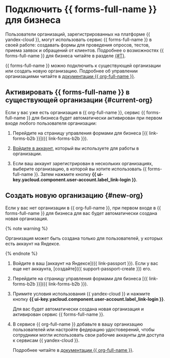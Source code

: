 # Подключить {{ forms-full-name }} для бизнеса

Пользователи организаций, зарегистрированных на платформе {{ yandex-cloud }}, могут использовать сервис {{ forms-full-name }} в своей работе: создавать формы для проведения опросов, тестов, приема заявок и обращений от клиентов. Подробнее о возможностях {{ forms-full-name }} для бизнеса читайте в разделе [{#T}](forms-for-org.md).

{{ forms-full-name }} можно подключить к существующей организации или создать новую организацию. Подробнее об управлении организациями читайте в [документации {{ org-full-name }}](../organization/).

## Активировать {{ forms-full-name }} в существующей организации {#current-org}

Если у вас уже есть организация в {{ org-full-name }}, сервис {{ forms-full-name }} для бизнеса будет автоматически активирован при первом входе любого пользователя организации:

1. Перейдите на страницу управления формами для бизнеса [{{ link-forms-b2b }}]({{ link-forms-b2b }}).

1. [Войдите в аккаунт](login.md), который вы используете для работы в организации.

1. Если ваш аккаунт зарегистрирован в нескольких организациях, выберите организацию, в которой вы хотите использовать {{ forms-full-name }}. Затем нажмите кнопку **{{ ui-key.yacloud.component.user-account.label_link-login }}**.

## Создать новую организацию {#new-org}

Если у вас нет организации в {{ org-full-name }}, при первом входе в {{ forms-full-name }} для бизнеса для вас будет автоматически создана новая организация.

{% note warning %}

Организация может быть создана только для пользователей, у которых есть аккаунт на Яндексе.

{% endnote %}

1. Войдите в ваш [аккаунт на Яндексе]({{ link-passport }}). Если у вас еще нет аккаунта, [создайте]({{ support-passport-create }}) его.

1. Перейдите на страницу управления формами для бизнеса [{{ link-forms-b2b }}]({{ link-forms-b2b }}). 

1. Примите условия использования {{ yandex-cloud }} и нажмите кнопку **{{ ui-key.yacloud.component.user-account.label_link-login }}**. 

   Для вас будет автоматически создана новая организация и активирован сервис {{ forms-full-name }}.
   
1. В сервисе {{ org-full-name }} добавьте в вашу организацию пользователей или настройте федерацию удостоверений, чтобы сотрудники могли использовать свои рабочие аккаунты для доступа к сервисам {{ yandex-cloud }}. 

   Подробнее читайте в [документации {{ org-full-name }}](../organization/operations/manage-users.md).
